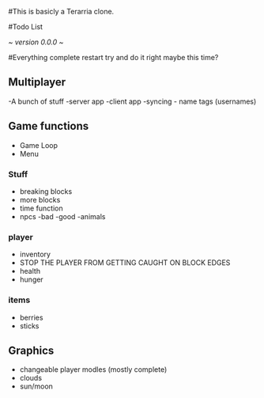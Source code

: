 

#This is basicly a Terarria clone.

#Todo List

*~ version 0.0.0 ~*

#Everything complete restart try and do it right maybe this time?

## Multiplayer

-A bunch of stuff
      -server app 
      -client app
      -syncing 
      - name tags (usernames)

## Game functions
- Game Loop
- Menu
### Stuff

- breaking blocks
- more blocks
- time function
- npcs
  -bad 
  -good
  -animals

### player

- inventory 
- STOP THE PLAYER FROM GETTING CAUGHT ON BLOCK EDGES
- health
- hunger

### items

- berries
- sticks

## Graphics

- changeable player modles (mostly complete)
- clouds
- sun/moon

